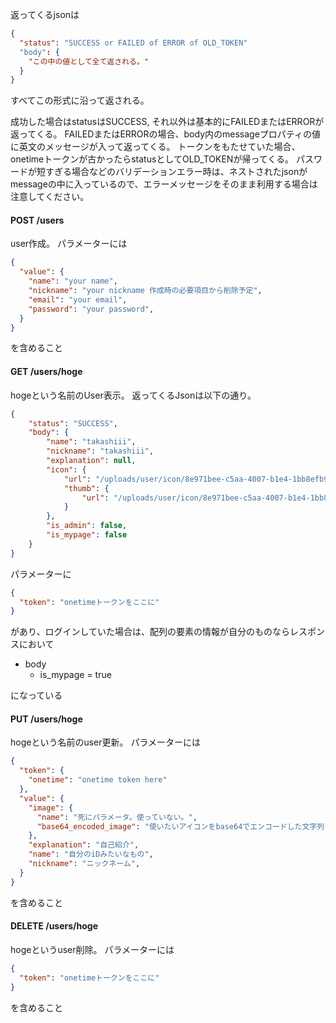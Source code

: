 返ってくるjsonは
```json
{
  "status": "SUCCESS or FAILED of ERROR of OLD_TOKEN"
  "body": {
    "この中の値として全て返される。"
  }
}
```
すべてこの形式に沿って返される。

成功した場合はstatusはSUCCESS, それ以外は基本的にFAILEDまたはERRORが返ってくる。
FAILEDまたはERRORの場合、body内のmessageプロパティの値に英文のメッセージが入って返ってくる。
トークンをもたせていた場合、onetimeトークンが古かったらstatusとしてOLD_TOKENが帰ってくる。
パスワードが短すぎる場合などのバリデーションエラー時は、ネストされたjsonがmessageの中に入っているので、エラーメッセージをそのまま利用する場合は注意してください。

#### POST /users
user作成。
パラメーターには
```json
{
  "value": {
    "name": "your name",
    "nickname": "your nickname 作成時の必要項目から削除予定",
    "email": "your email",
    "password": "your password",
  }
}
```

を含めること

#### GET /users/hoge
hogeという名前のUser表示。
返ってくるJsonは以下の通り。

```json
{
    "status": "SUCCESS",
    "body": {
        "name": "takashiii",
        "nickname": "takashiii",
        "explanation": null,
        "icon": {
            "url": "/uploads/user/icon/8e971bee-c5aa-4007-b1e4-1bb8efb985e4/20200816232527.png",
            "thumb": {
                "url": "/uploads/user/icon/8e971bee-c5aa-4007-b1e4-1bb8efb985e4/thumb_20200816232527.png"
            }
        },
        "is_admin": false,
        "is_mypage": false
    }
}
```

パラメーターに

```json
{
  "token": "onetimeトークンをここに"
}
```

があり、ログインしていた場合は、配列の要素の情報が自分のものならレスポンスにおいて
- body
  - is_mypage = true

になっている

#### PUT /users/hoge
hogeという名前のuser更新。
パラメーターには
```json
{
  "token": {
    "onetime": "onetime token here"
  },
  "value": {
    "image": {
      "name": "死にパラメータ。使っていない。",
      "base64_encoded_image": "使いたいアイコンをbase64でエンコードした文字列をここに置く"
    },
    "explanation": "自己紹介",
    "name": "自分のiDみたいなもの",
    "nickname": "ニックネーム",
  }
}
```

を含めること

#### DELETE /users/hoge
hogeというuser削除。
パラメーターには
```json
{
  "token": "onetimeトークンをここに"
}
```
を含めること
